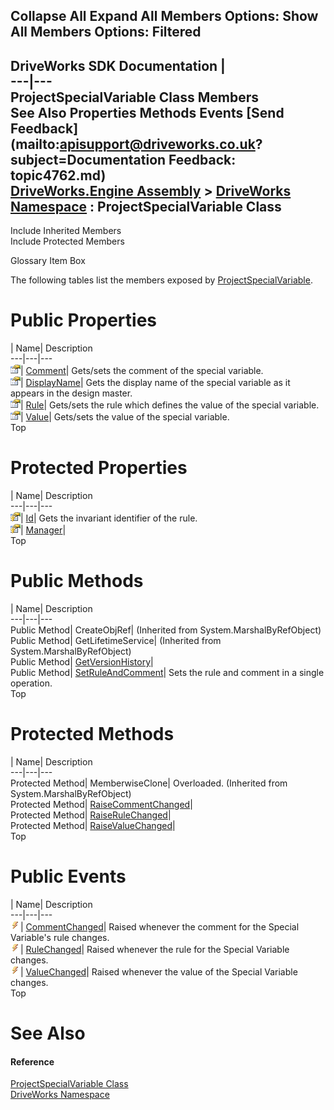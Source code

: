 Collapse All Expand All Members Options: Show All  Members Options: Filtered   
---  
DriveWorks SDK Documentation  |   
---|---  
ProjectSpecialVariable Class Members   
See Also Properties Methods Events [Send Feedback](mailto:apisupport@driveworks.co.uk?subject=Documentation Feedback: topic4762.md)  
[DriveWorks.Engine Assembly](topic2156.md) > [DriveWorks Namespace](topic2159.md) : ProjectSpecialVariable Class  
---  
  
Include Inherited Members    
Include Protected Members  


Glossary Item Box

The following tables list the members exposed by [ProjectSpecialVariable](topic4762.md).

# Public Properties

| Name| Description  
---|---|---  
![Public Property](dotnetimages/publicProperty.gif)| [Comment](topic4773.md)| Gets/sets the comment of the special variable.   
![Public Property](dotnetimages/publicProperty.gif)| [DisplayName](topic4774.md)| Gets the display name of the special variable as it appears in the design master.   
![Public Property](dotnetimages/publicProperty.gif)| [Rule](topic4777.md)| Gets/sets the rule which defines the value of the special variable.   
![Public Property](dotnetimages/publicProperty.gif)| [Value](topic4778.md)| Gets/sets the value of the special variable.   
Top

# Protected Properties

| Name| Description  
---|---|---  
![Protected Property](dotnetimages/protectedProperty.gif)| [Id](topic4775.md)| Gets the invariant identifier of the rule.   
![Protected Property](dotnetimages/protectedProperty.gif)| [Manager](topic4776.md)|   
Top

# Public Methods

| Name| Description  
---|---|---  
Public Method| CreateObjRef|  (Inherited from System.MarshalByRefObject)  
Public Method| GetLifetimeService|  (Inherited from System.MarshalByRefObject)  
Public Method| [GetVersionHistory](topic4768.md)|   
Public Method| [SetRuleAndComment](topic4772.md)| Sets the rule and comment in a single operation.   
Top

# Protected Methods

| Name| Description  
---|---|---  
Protected Method| MemberwiseClone| Overloaded. (Inherited from System.MarshalByRefObject)  
Protected Method| [RaiseCommentChanged](topic4769.md)|   
Protected Method| [RaiseRuleChanged](topic4770.md)|   
Protected Method| [RaiseValueChanged](topic4771.md)|   
Top

# Public Events

| Name| Description  
---|---|---  
![Public Event](dotnetimages/publicEvent.gif)| [CommentChanged](topic4779.md)| Raised whenever the comment for the Special Variable's rule changes.   
![Public Event](dotnetimages/publicEvent.gif)| [RuleChanged](topic4780.md)| Raised whenever the rule for the Special Variable changes.   
![Public Event](dotnetimages/publicEvent.gif)| [ValueChanged](topic4781.md)| Raised whenever the value of the Special Variable changes.   
Top

# See Also

#### Reference

[ProjectSpecialVariable Class](topic4762.md)   
[DriveWorks Namespace](topic2159.md)


